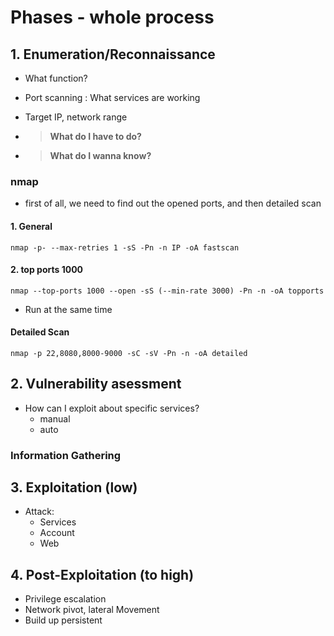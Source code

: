 # Phases - whole process

## 1. Enumeration/Reconnaissance
- What function?
- Port scanning : What services are working
- Target IP, network range

- > **What do I have to do?**
- > **What do I wanna know?**

### nmap
- first of all, we need to find out the opened ports, and then detailed scan 
#### 1. General
```
nmap -p- --max-retries 1 -sS -Pn -n IP -oA fastscan
```
#### 2. top ports 1000 
```
nmap --top-ports 1000 --open -sS (--min-rate 3000) -Pn -n -oA topports
```
- Run at the same time


#### Detailed Scan
```
nmap -p 22,8080,8000-9000 -sC -sV -Pn -n -oA detailed
```


## 2. Vulnerability asessment
- How can I exploit about specific services?
    - manual
    - auto

### Information Gathering


## 3. Exploitation (low)
- Attack:
    - Services 
    - Account 
    - Web

## 4. Post-Exploitation (to high)
- Privilege escalation
- Network pivot, lateral Movement 
- Build up persistent